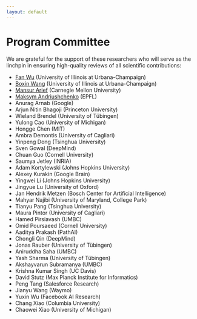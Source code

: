 ```yaml
---
layout: default
---
```


# Program Committee

We are grateful for the support of these researchers who will serve as the
linchpin in ensuring high-quality reviews of all scientific contributions:

- [Fan Wu](https://kkkkahlua.github.io/) (University of Illinois at Urbana-Champaign)
- [Boxin Wang](https://wbx.life/) (University of Illinois at Urbana-Champaign)
- [Mansur Arief](https://scholar.google.com/citations?user=VbJC_9kAAAAJ&hl=en) (Carnegie Mellon University)
- [Maksym Andriushchenko](https://people.epfl.ch/maksym.andriushchenko) (EPFL)
- Anurag Arnab (Google)
- Arjun Nitin Bhagoji (Princeton University)
- Wieland Brendel (University of Tübingen)
- Yulong Cao (University of Michigan)
- Hongge Chen (MIT)
- Ambra Demontis (University of Cagliari)
- Yinpeng Dong (Tsinghua University)
- Sven Gowal (DeepMind)
- Chuan Guo (Cornell University)
- Saumya Jetley (INRIA)
- Adam Kortylewski (Johns Hopkins University)
- Alexey Kurakin (Google Brain)
- Yingwei Li (Johns Hopkins University)
- Jingyue Lu (University of Oxford)
- Jan Hendrik Metzen (Bosch Center for Artificial Intelligence)
- Mahyar Najibi (University of Maryland, College Park)
- Tianyu Pang (Tsinghua University)
- Maura Pintor (University of Cagliari)
- Hamed Pirsiavash (UMBC)
- Omid Poursaeed (Cornell University)
- Aaditya Prakash (PathAI)
- Chongli Qin (DeepMind)
- Jonas Rauber (University of Tübingen)
- Aniruddha Saha (UMBC)
- Yash Sharma (University of Tübingen)
- Akshayvarun Subramanya (UMBC)
- Krishna Kumar Singh (UC Davis)
- David Stutz (Max Planck Institute for Informatics)
- Peng Tang (Salesforce Research)
- Jianyu Wang (Waymo)
- Yuxin Wu (Facebook AI Research)
- Chang Xiao (Columbia University)
- Chaowei Xiao (University of Michigan)